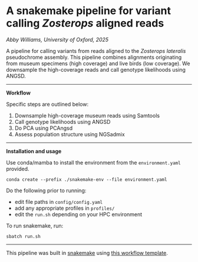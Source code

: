 # A snakemake pipeline for variant calling *Zosterops* aligned reads

*Abby Williams, University of Oxford, 2025*

A pipeline for calling variants from reads aligned to the *Zosterops lateralis* pseudochrome assembly. This pipeline combines alignments originating from museum specimens (high coverage) and live birds (low coverage). We downsample the high-coverage reads and call genotype likelihoods using ANGSD.

---

**Workflow**

Specific steps are outlined below:
1. Downsample high-coverage museum reads using Samtools
2. Call genotype likelihoods using ANGSD
3. Do PCA using PCAngsd
4. Assess population structure using NGSadmix

---

**Installation and usage**

Use conda/mamba to install the environment from the `environment.yaml` provided.

`conda create --prefix ./snakemake-env --file environment.yaml`

Do the following prior to running: 
- edit file paths in `config/config.yaml`
- add any appropriate profiles in `profiles/`
- edit the `run.sh` depending on your HPC environment

To run snakemake, run:

`sbatch run.sh`

---

This pipeline was built in [snakemake](https://snakemake.github.io/) using [this workflow template](https://github.com/snakemake-workflows/snakemake-workflow-template).
